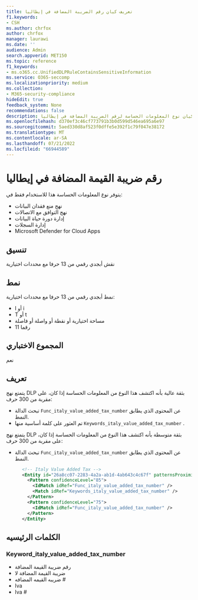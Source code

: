 ```yaml
---
title: تعريف كيان رقم الضريبة المضافة في إيطاليا
f1.keywords:
- CSH
ms.author: chrfox
author: chrfox
manager: laurawi
ms.date: ''
audience: Admin
search.appverid: MET150
ms.topic: reference
f1_keywords:
- ms.o365.cc.UnifiedDLPRuleContainsSensitiveInformation
ms.service: O365-seccomp
ms.localizationpriority: medium
ms.collection:
- M365-security-compliance
hideEdit: true
feedback_system: None
recommendations: false
description: تعريف كيان نوع المعلومات الحساسة لرقم الضريبة المضافة في إيطاليا.
ms.openlocfilehash: d370ef3c46cf773791b3b0d599d546ea695a6e97
ms.sourcegitcommit: 5aed330d8af523f0dffe5e392f1c79f047e38172
ms.translationtype: MT
ms.contentlocale: ar-SA
ms.lasthandoff: 07/21/2022
ms.locfileid: "66944589"
---
```

# <a name="italy-value-added-tax-number"></a>رقم ضريبة القيمة المضافة في إيطاليا

يتوفر نوع المعلومات الحساسة هذا للاستخدام فقط في:

- نهج منع فقدان البيانات
- نهج التوافق مع الاتصالات
- إدارة دورة حياة البيانات
- إدارة السجلات
- Microsoft Defender for Cloud Apps

## <a name="format"></a>تنسيق

نقش أبجدي رقمي من 13 حرفا مع محددات اختيارية

## <a name="pattern"></a>نمط

نمط أبجدي رقمي من 13 حرفا مع محددات اختيارية:

- I أو i
- T أو t
- مساحة اختيارية أو نقطة أو واصلة أو فاصلة
- 11 رقما

## <a name="checksum"></a>المجموع الاختباري

نعم

## <a name="definition"></a>تعريف

يتمتع نهج DLP بثقة عالية بأنه اكتشف هذا النوع من المعلومات الحساسة إذا كان، على مقربة من 300 حرف:

- تبحث الدالة `Func_italy_value_added_tax_number` عن المحتوى الذي يطابق النمط.
- تم العثور على كلمة أساسية منها `Keywords_italy_value_added_tax_number` .

يتمتع نهج DLP بثقة متوسطة بأنه اكتشف هذا النوع من المعلومات الحساسة إذا كان، على مقربة من 300 حرف:

- تبحث الدالة `Func_italy_value_added_tax_number` عن المحتوى الذي يطابق النمط.

```xml
      <!-- Italy Value Added Tax -->
      <Entity id="26a8cc07-2283-4a2a-ab1d-4ab643c4c67f" patternsProximity="300" recommendedConfidence="85">
        <Pattern confidenceLevel="85">
          <IdMatch idRef="Func_italy_value_added_tax_number" />
          <Match idRef="Keywords_italy_value_added_tax_number" />
        </Pattern>
        <Pattern confidenceLevel="75">
          <IdMatch idRef="Func_italy_value_added_tax_number" />
        </Pattern>
      </Entity>
```

## <a name="keywords"></a>الكلمات الرئيسيه

### <a name="keyword_italy_value_added_tax_number"></a>Keyword_italy_value_added_tax_number

- رقم ضريبة القيمة المضافة
- ضريبة القيمة المضافة لا
- ضريبه القيمه المضافه #
- Iva
- Iva #